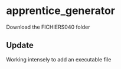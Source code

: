 # apprentice_generator

Download the FICHIERS040 folder

## Update

Working intensely to add an executable file
